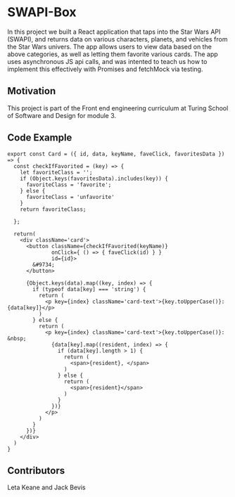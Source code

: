 # SWAPI-Box

In this project we built a React application that taps into the Star Wars API (SWAPI), and returns data on various characters, planets, and vehicles from the Star Wars univers. The app allows users to view data based on the above categories, as well as letting them favorite various cards. The app uses asynchronous JS api calls, and was intented to teach us how to implement this effectively with Promises and fetchMock via testing.

## Motivation

This project is part of the Front end engineering curriculum at Turing School of Software and Design for module 3.

## Code Example

```
export const Card = ({ id, data, keyName, faveClick, favoritesData }) => {
  const checkIfFavorited = (key) => {
    let favoriteClass = '';
    if (Object.keys(favoritesData).includes(key)) {
      favoriteClass = 'favorite';
    } else {
      favoriteClass = 'unfavorite'
    }
    return favoriteClass;

  };

  return(
    <div className='card'>
      <button className={checkIfFavorited(keyName)}
              onClick={ () => { faveClick(id) } }
              id={id}>
        &#9734;
      </button>

      {Object.keys(data).map((key, index) => {
        if (typeof data[key] === 'string') {
          return (
            <p key={index} className='card-text'>{key.toUpperCase()}: {data[key]}</p>
          )
        } else {
          return (
            <p key={index} className='card-text'>{key.toUpperCase()}: &nbsp;
              {data[key].map((resident, index) => {
                if (data[key].length > 1) {
                  return (
                    <span>{resident}, </span>
                  )
                } else {
                  return (
                    <span>{resident}</span>
                  )
                }
              })}
            </p>
          )
        }
      })}
    </div>
  )
}
  ```
  ## Contributors
  Leta Keane and Jack Bevis
